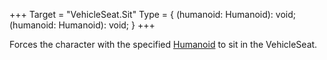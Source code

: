 +++
Target = "VehicleSeat.Sit"
Type = { (humanoid: Humanoid): void; (humanoid: Humanoid): void; }
+++

Forces the character with the specified [Humanoid](https://developer.roblox.com/api-reference/class/Humanoid) to sit in the VehicleSeat.